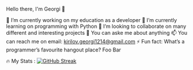 Hello there, I'm Georgi 👋


🔭 I’m currently working on my education as a developer
🌱 I’m currently learning on programming with Python
👯 I’m looking to collaborate on many different and interesting projects
💬 You can aske me about anything
📫 You can reach me on email: kirilov.georgi1214@gmail.com
⚡ Fun fact: What’s a programmer’s favourite hangout place? Foo Bar


🔥 My Stats :
[![GitHub Streak](https://github-readme-streak-stats.herokuapp.com/?user=georgikirilovdev)](https://git.io/streak-stats)
